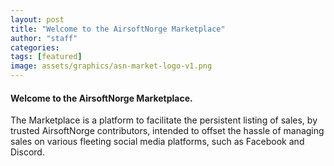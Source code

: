 ```yaml
---
layout: post
title: "Welcome to the AirsoftNorge Marketplace"
author: "staff"
categories:
tags: [featured]
image: assets/graphics/asn-market-logo-v1.png
---
```


#### Welcome to the AirsoftNorge Marketplace.

The Marketplace is a platform to facilitate the persistent listing of sales, by trusted AirsoftNorge contributors, intended to offset the hassle of managing sales on various fleeting social media platforms, such as Facebook and Discord.
